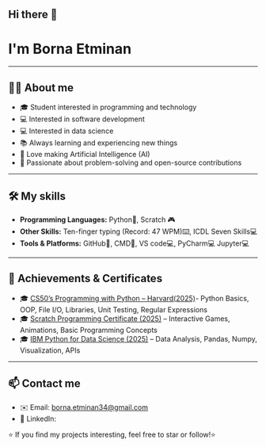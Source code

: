 ## Hi there 👋
# I'm Borna Etminan 
----------------
## 🧑‍💻 About me
- 🎓 Student interested in programming and technology
- 💻 Interested in software development
- 💻 Interested in data science
- 📚 Always learning and experiencing new things 
- 🤖 Love making Artificial Intelligence (AI)
- 🌟 Passionate about problem-solving and open-source contributions
----------------
## 🛠 My skills
- **Programming Languages:** Python🐍, Scratch 🎮
- **Other Skills:** Ten-finger typing (Record: 47 WPM)⌨️, ICDL Seven Skills💻
- **Tools & Platforms:** GitHub🔧, CMD🔧, VS code💻, PyCharm💻 Jupyter💻
----------------
## 📌 Achievements & Certificates
- 🎓 [CS50’s Programming with Python – Harvard(2025)](https://cs50.harvard.edu/certificates/2be2f991-3d16-43bb-84ca-8f97a6787d58)- Python Basics, OOP, File I/O, Libraries, Unit Testing, Regular Expressions
- 🎓 [Scratch Programming Certificate (2025)](./certificates/Scratch_certificate.jpg) – Interactive Games, Animations, Basic Programming Concepts
- 🎓 [IBM Python for Data Science (2025)](https://www.credly.com/badges/67ef610a-277b-42f0-a7ae-a37c9e268f68/public_url) – Data Analysis, Pandas, Numpy, Visualization, APIs
----------------
## 📫 Contact me
- ✉️ Email: borna.etminan34@gmail.com
- 🔗 LinkedIn: 

⭐️ If you find my projects interesting, feel free to star or follow!⭐️

